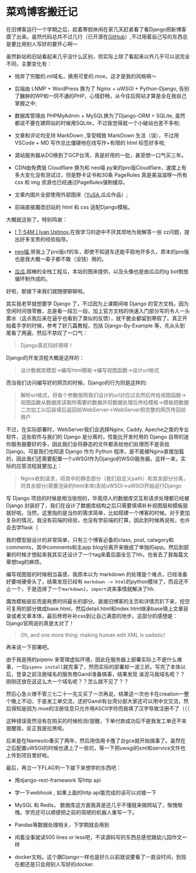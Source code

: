 菜鸡博客搬迁记
=============

在旧博客运行一个学期之后，趁着寒假休闲在家几天赶紧看了看Django把新博客摸了出来。虽然代码总共不过几行（已开源在[GitHub](https://github.com/KiriKira/Kirikira.moe)）,不过用着自己写的东西总是要比用别人写好的要开心啊～

虽然新站和旧站看起来几乎没什么区别，但实际上除了看起来以外几乎可以说完全不同，主要变化有：

* 抛弃了穷酸的.ml域名，换用可爱的.moe，这才是我的风格嘛～

* 后端由 LNMP + WordPress 换为了 Nginx + uWSGI + Python-Django, 告别了臃肿的WP和一窍不通的PHP，心情舒畅，从今往后网站才算是全在我自己掌握之中;

* 数据库管理由 PHPMyAdmin + MySQL换为了Django-ORM + SQLite, 虽然都说不要在建网站的时候用SQLite，不过我觉得就一个小破站也差不多啦;

* 文章和评论均支持 MarkDown ,享受精致 MarkDown 生活（误），不过用 VSCode + MD 写作总比僵硬地在线写作+有限的 html 标签好多啦;

* 源站服务器从DO换到了GCP台湾，真是好用的一批，甚至想一口气买三年。

* CDN由免费版 Cloudflare 换为和 neo喵 py来的pro版Cloudflare，速度上有多大变化没有测试过，但是野卡证书和30条 PageRules 真是美滋滋呀～所有 css 和 img 资源也已经通过PageRules强制缓存。

* 文章内图片全部使用外部图床（[YuSA](https://yusa.me/),瓜瓜作品）;

* 前端直接魔改旧站的 html 和 css 适配Django模板。

大概就这些了。特别鸣谢：

* [[ T-54M ] Ivan Ustinov](https://t.me/ivan_ustinov/),在我学习的途中不厌其烦地为我解答一些 zz问题，提出好多宝贵的经验指导。

* [neo喵](https://t.me/neoFelhzW/),带我上了pro版cf的车，即使不知道车还能平稳地开多久，原本的pro版也是我大概一辈子都不敢（没钱）用的。

* [瓜瓜](https://t.me/Augix/),超棒的全栈工程瓜，本站的图床提供，以及头像也是由瓜瓜的tg bot倒放循环制作成的。

好啦，那接下来我们就随便聊聊啦。

其实我老早就想要学 Django 了，不过因为上课期间啃 Django 的官方文档，因为空闲时间很零散，总是看一段忘一段，加上官方文档的快速入门部分写的令人一头雾水（这点我后来在逼乎也看到了类似的反馈），就干脆全都留到寒假了。真正开始着手学的时候，参考了好几篇教程，包括 Django-By-Example 等，先从头到尾看了两遍，然后不禁叹了一口气：

>Django真尼玛好用呀！

Django的开发流程大概是这样的：

>设计数据库模型->编写html模板->编写视图函数->设计url格式

而当我们访问编写好的网页的时候，Django的行为则是这样的:

>解析url格式，将各个参数按照我们设计的url对应过去然后传给视图函数->视图函数从数据库读取所需要的数据并将数据处理后传给模板->模板把数据二次加工以后装填后返回给WebServer->WebServer把完整的网页传回给用户

不过，在实际部署时，WebServer我们会选择Nginx, Caddy, Apeche之类的专业软件，这些软件与我们的 Django 是分离的，性能比开发时用的 Django 自带的迷你服务器要好的多，因此我们会将静态的文件都丢给他们处理而不是丢给Django。可是我们也知道 Django 作为 Python 程序，是不能被Nginx直接加载的，因此我们还需要配置一个uWSGI作为Django的WSGI服务器。这样一来，实际的应答流程就要加上：

>Nginx收到请求，将其中的静态部分（我们自定义path）和其余部分分离，将其余部分(需要渲染的html本体)丢给uWSGI->uWSGI开始运行Django

写 Django 项目的时候是相当愉悦的，毕竟烦人的数据库交互和请求处理都已经被 Django 封装好了，我们在设计了数据库结构之后只需要填填补补视图层和模板层就好啦。当然，这里指的是当你的需求简单，比如搭建一个博客的时候。对于更加复杂的情况，我没有前端的经验，也没有学前端的打算，因此到时候再说啦，也许会去学flask（

我的模型层设计的非常简单，只有三个博客必备的class, post, catagory和comments，其中comments和主app blog分离开来做成了单独的app。然后到部署的时候才想起来我其实还设计了一个tag来着后面全忘了hh，也省去了我每篇文章想tag的麻烦。

编写视图层的时候相当喜感，我原本以为 markdown 的处理是个难点，已经准备好要啃硬骨头了，结果发现已经有 `markdown -> html`的python模块了，而且还不止一个，于是选择了一个`markdown2`，`import`进来事情就解决了hh.

魔改模板层反而是耗费时间最长的部分。直接旧博客的主页和详情页扒下来，挖空可复用的部分做成base.html，然后detail.html和index.html继承base填上文章目录或者文章本体，最后修修补补css到让自己满意的地步。这部分的感想是：Django官网说的真是太对了！

>Oh, and one more thing: making human edit XML is sadistic!

再来说一下部署吧。

由于我是用的pipenv 来管理虚拟环境，因此在服务器上部署实际上不是什么难事，一句`pipenv install`就完事了，然而实际的部署却一波三折。写完了本体以后，登录之前注册域名的服务商Gandi准备搞事，结果发现 诶泥马我域名呢？？刚刚还放在这这么大一个域名呢？？怎么就不见了？？

然后心急火燎不管三七二十一先又买了一次再说，结果这一次也卡在creation一整个晚上不动，于是发工单交流，还好Gandi有台湾分部大家还可以用中文交流，然后得知是因为.moe的注册信息只允许用ASCII字符而我填了汉字导致注册不了（（（

这种错误竟然没有在购买的时候检测/提醒，下单付款成功后不是我发工单还不来提醒我，反正我是拉黑啦。

后来是在Namesilo重买了两年，然后用信用卡撸了台gce就开始搞事了。虽然在之后配置uWSGI的时候也遇上了一些坑，等一下把uwsgi的xml和service文件也上传到项目里好啦。

最后，再立一下FLAG列一下接下来想学的东西吧：

* 用django-rest-framework 写http api

* 学一下webhook , 如果上面的http api能完成的话可以对接一下

* MySQL 和 Redis， 数据库这方面我真是还几乎不懂就来做网站了，惭愧惭愧。学完还可以顺便把之前的简陋的机器人重写一下。

* Pandas等数据处理相关，下学期就会用到

* 闲着没事就读500 lines or less吧，不读源码写的东西总感觉跟幼儿园作文一样

* docker文档，这个跟Django一样也是好久以前就说要看了一直没时间，到现在都还是只会用别人写好的docker.